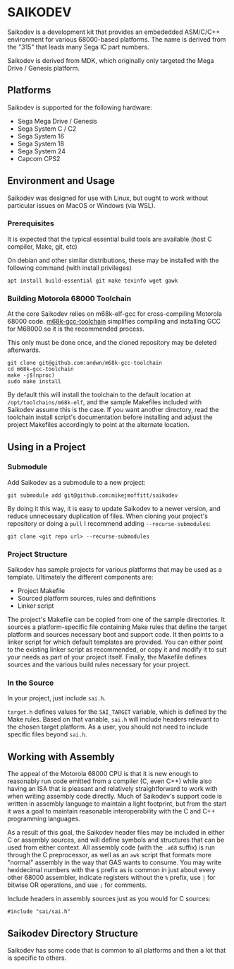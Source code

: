 # SAIKODEV

Saikodev is a development kit that provides an embededded ASM/C/C++ environment for various 68000-based platforms. The name is derived from the "315" that leads many Sega IC part numbers.

Saikodev is derived from MDK, which originally only targeted the Mega Drive / Genesis platform.

## Platforms

Saikodev is supported for the following hardware:

* Sega Mega Drive / Genesis
* Sega System C / C2
* Sega System 16
* Sega System 18
* Sega System 24
* Capcom CPS2

## Environment and Usage

Saikodev was designed for use with Linux, but ought to work without particular issues on MacOS or Windows (via WSL).

### Prerequisites

It is expected that the typical essential build tools are available (host C compiler, Make, git, etc)

On debian and other similar distributions, these may be installed with the following command (with install privileges)

```
apt install build-essential git make texinfo wget gawk
```

### Building Motorola 68000 Toolchain

At the core Saikodev relies on m68k-elf-gcc for cross-compiling Motorola 68000 code. [m68k-gcc-toolchain](https://github.com/andwn/m68k-gcc-toolchain) simplifies compiling and installing GCC for M68000 so it is the recommended process.

This only must be done once, and the cloned repository may be deleted afterwards.

```
git clone git@github.com:andwn/m68k-gcc-toolchain
cd m68k-gcc-toolchain
make -j$(nproc)
sudo make install
```

By default this will install the toolchain to the default location at `/opt/toolchains/m68k-elf`, and the sample Makefiles included with Saikodev assume this is the case. If you want another directory, read the toolchain install script's documentation before installing and adjust the project Makefiles accordingly to point at the alternate location.

## Using in a Project

### Submodule

Add Saikodev as a submodule to a new project:

```
git submodule add git@github.com:mikejmoffitt/saikodev
```

By doing it this way, it is easy to update Saikodev to a newer version, and reduce unnecessary duplication of files. When cloning your project's repository or doing a `pull` I recommend adding `--recurse-submodules`:

```
git clone <git repo url> --recurse-submodules
```

### Project Structure

Saikodev has sample projects for various platforms that may be used as a template. Ultimately the different components are:

* Project Makefile
* Sourced platform sources, rules and definitions
* Linker script

The project's Makefile can be copied from one of the sample directories. It sources a platform-specific file containing Make rules that define the target platform and sources necessary boot and support code. It then points to a linker script for which default templates are provided. You can either point to the existing linker script as recommended, or copy it and modify it to suit your needs as part of your project itself. Finally, the Makefile defines sources and the various build rules necessary for your project.

### In the Source

In your project, just include `sai.h`.

`target.h` defines values for the `SAI_TARGET` variable, which is defined by the Make rules. Based on that variable, `sai.h` will include headers relevant to the chosen target platform. As a user, you should not need to include specific files beyond `sai.h`.

## Working with Assembly

The appeal of the Motorola 68000 CPU is that it is new enough to reasonably run code emitted from a compiler (C, even C++) while also having an ISA that is pleasant and relatively straightforward to work with when writing assembly code directly. Much of Saikodev's support code is written in assembly language to maintain a light footprint, but from the start it was a goal to maintain reasonable interoperability with the C and C++ programming languages.

As a result of this goal, the Saikodev header files may be included in either C or assembly sources, and will define symbols and structures that can be used from either context. All assembly code (with the `.a68` suffix) is run through the C preprocessor, as well as an `awk` script that formats more "normal" assembly in the way that GAS wants to consume. You may write hexidecimal numbers with the `$` prefix as is common in just about every other 68000 assembler, indicate registers without the `%` prefix, use `|` for bitwise OR operations, and use `;` for comments.

Include headers in assembly sources just as you would for C sources:

```
#include "sai/sai.h"
```

## Saikodev Directory Structure

Saikodev has some code that is common to all platforms and then a lot that is specific to others.


